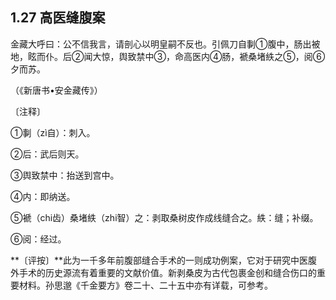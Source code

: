 ## 1.27 高医缝腹案

金藏大呼曰：公不信我言，请剖心以明皇嗣不反也。引佩刀自剚①腹中，肠出被地，眩而仆。后②闻大惊，舆致禁中③，命高医内④肠，褫桑堵紩之⑤，阅⑥夕而苏。

（《新唐书•安金藏传》）

〔注释〕

①剚（zì自）：刺入。

②后：武后则天。

③舆致禁中：抬送到宫中。

④内：即纳送。

⑤褫（chi齿）桑堵紩（zhi智）之：剥取桑树皮作成线缝合之。紩：缝；补缀。

⑥阅：经过。

**〔评按〕**此为一千多年前腹部缝合手术的一则成功例案，它对于研究中医腹外手术的历史源流有着重要的文献价值。新剥桑皮为古代包裹金创和缝合伤口的重要材料。孙思邈《千金要方》卷二十、二十五中亦有详载，可参考。
